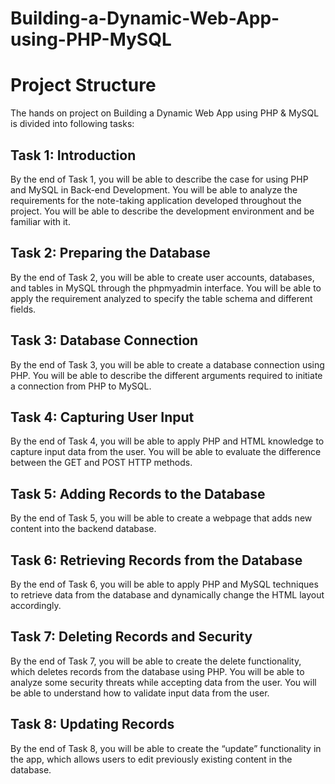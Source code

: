 # Building-a-Dynamic-Web-App-using-PHP-MySQL


# Project Structure
The hands on project on Building a Dynamic Web App using PHP & MySQL is divided into following tasks:


## Task 1: Introduction

By the end of Task 1, you will be able to describe the case for using PHP and MySQL in Back-end Development. You will be able to analyze the requirements for the note-taking application developed throughout the project. You will be able to describe the development environment and be familiar with it.


## Task 2: Preparing the Database

By the end of Task 2, you will be able to create user accounts, databases, and tables in MySQL through the phpmyadmin interface. You will be able to apply the requirement analyzed to specify the table schema and different fields.


## Task 3: Database Connection

By the end of Task 3, you will be able to create a database connection using PHP. You will be able to describe the different arguments required to initiate a connection from PHP to MySQL.


## Task 4: Capturing User Input

By the end of Task 4, you will be able to apply PHP and HTML knowledge to capture input data from the user. You will be able to evaluate the difference between the GET and POST HTTP methods.


## Task 5: Adding Records to the Database

By the end of Task 5, you will be able to create a webpage that adds new content into the backend database.


## Task 6: Retrieving Records from the Database

By the end of Task 6, you will be able to apply PHP and MySQL techniques to retrieve data from the database and dynamically change the HTML layout accordingly.


## Task 7: Deleting Records and Security

By the end of Task 7, you will be able to create the delete functionality, which deletes records from the database using PHP. You will be able to analyze some security threats while accepting data from the user. You will be able to understand how to validate input data from the user.


## Task 8: Updating Records

By the end of Task 8, you will be able to create the “update” functionality in the app, which allows users to edit previously existing content in the database.
